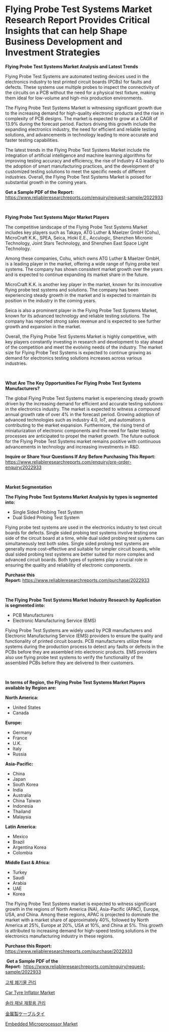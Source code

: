 <p><h1>Flying Probe Test Systems Market Research Report Provides Critical Insights that can help Shape Business Development and Investment Strategies</h1></p><p><strong>Flying Probe Test Systems Market Analysis and Latest Trends</strong></p>
<p><p>Flying Probe Test Systems are automated testing devices used in the electronics industry to test printed circuit boards (PCBs) for faults and defects. These systems use multiple probes to inspect the connectivity of the circuits on a PCB without the need for a physical test fixture, making them ideal for low-volume and high-mix production environments.</p><p>The Flying Probe Test Systems Market is witnessing significant growth due to the increasing demand for high-quality electronic products and the rise in complexity of PCB designs. The market is expected to grow at a CAGR of 13.9% during the forecast period. Factors driving this growth include the expanding electronics industry, the need for efficient and reliable testing solutions, and advancements in technology leading to more accurate and faster testing capabilities.</p><p>The latest trends in the Flying Probe Test Systems Market include the integration of artificial intelligence and machine learning algorithms for improving testing accuracy and efficiency, the rise of Industry 4.0 leading to the adoption of smart manufacturing practices, and the development of customized testing solutions to meet the specific needs of different industries. Overall, the Flying Probe Test Systems Market is poised for substantial growth in the coming years.</p></p>
<p><strong>Get a Sample PDF of the Report:&nbsp;</strong> <a href="https://www.reliableresearchreports.com/enquiry/request-sample/2022933">https://www.reliableresearchreports.com/enquiry/request-sample/2022933</a></p>
<p>&nbsp;</p>
<p><strong>Flying Probe Test Systems Major Market Players</strong></p>
<p><p>The competitive landscape of the Flying Probe Test Systems Market includes key players such as Takaya, ATG Luther & Maelzer GmbH (Cohu), MicroCraft K.K., SPEA, Seica, Hioki E.E., Acculogic, Shenzhen Micronic Technology, Joint Stars Technology, and Shenzhen East Space Light Technology. </p><p>Among these companies, Cohu, which owns ATG Luther & Maelzer GmbH, is a leading player in the market, offering a wide range of flying probe test systems. The company has shown consistent market growth over the years and is expected to continue expanding its market share in the future. </p><p>MicroCraft K.K. is another key player in the market, known for its innovative flying probe test systems and solutions. The company has been experiencing steady growth in the market and is expected to maintain its position in the industry in the coming years.</p><p>Seica is also a prominent player in the Flying Probe Test Systems Market, known for its advanced technology and reliable testing solutions. The company has reported strong sales revenue and is expected to see further growth and expansion in the market.</p><p>Overall, the Flying Probe Test Systems Market is highly competitive, with key players constantly investing in research and development to stay ahead of the competition and meet the evolving needs of the industry. The market size for Flying Probe Test Systems is expected to continue growing as demand for electronics testing solutions increases across various industries.</p></p>
<p>&nbsp;</p>
<p><strong>What Are The Key Opportunities For Flying Probe Test Systems Manufacturers?</strong></p>
<p><p>The global Flying Probe Test Systems market is experiencing steady growth driven by the increasing demand for efficient and accurate testing solutions in the electronics industry. The market is expected to witness a compound annual growth rate of over 4% in the forecast period. Growing adoption of advanced technologies such as industry 4.0, IoT, and automation is contributing to the market expansion. Furthermore, the rising trend of miniaturization of electronic components and the need for faster testing processes are anticipated to propel the market growth. The future outlook for the Flying Probe Test Systems market remains positive with continuous advancements in technology and increasing investments in R&D.</p></p>
<p><strong>Inquire or Share Your Questions If Any Before Purchasing This Report:</strong> <a href="https://www.reliableresearchreports.com/enquiry/pre-order-enquiry/2022933">https://www.reliableresearchreports.com/enquiry/pre-order-enquiry/2022933</a></p>
<p>&nbsp;</p>
<p><strong>Market Segmentation</strong></p>
<p><strong>The Flying Probe Test Systems Market Analysis by types is segmented into:</strong></p>
<p><ul><li>Single Sided Probing Test System</li><li>Dual Sided Probing Test System</li></ul></p>
<p><p>Flying probe test systems are used in the electronics industry to test circuit boards for defects. Single sided probing test systems involve testing one side of the circuit board at a time, while dual sided probing test systems can simultaneously test both sides. Single sided probing test systems are generally more cost-effective and suitable for simpler circuit boards, while dual sided probing test systems are better suited for more complex and advanced circuit boards. Both types of systems play a crucial role in ensuring the quality and reliability of electronic components.</p></p>
<p><strong>Purchase this Report:&nbsp;</strong><a href="https://www.reliableresearchreports.com/purchase/2022933">https://www.reliableresearchreports.com/purchase/2022933</a></p>
<p>&nbsp;</p>
<p><strong>The Flying Probe Test Systems Market Industry Research by Application is segmented into:</strong></p>
<p><ul><li>PCB Manufacturers</li><li>Electronic Manufacturing Service (EMS)</li></ul></p>
<p><p>Flying Probe Test Systems are widely used by PCB manufacturers and Electronic Manufacturing Service (EMS) providers to ensure the quality and functionality of printed circuit boards. PCB manufacturers utilize these systems during the production process to detect any faults or defects in the PCBs before they are assembled into electronic products. EMS providers also use flying probe test systems to verify the functionality of the assembled PCBs before they are delivered to their customers.</p></p>
<p>&nbsp;</p>
<p><strong>In terms of Region, the Flying Probe Test Systems Market Players available by Region are:</strong></p>
<p>
    <p> <strong> North America: </strong>
        <ul>
            <li>United States</li>
            <li>Canada</li>
        </ul>
        </p> 
    <p> <strong> Europe: </strong>
        <ul>
            <li>Germany</li>
            <li>France</li>
            <li>U.K.</li>
            <li>Italy</li>
            <li>Russia</li>
        </ul>
        </p> 
    <p> <strong> Asia-Pacific: </strong>
        <ul>
            <li>China</li>
            <li>Japan</li>
            <li>South Korea</li>
            <li>India</li>
            <li>Australia</li>
            <li>China Taiwan</li>
            <li>Indonesia</li>
            <li>Thailand</li>
            <li>Malaysia</li>
        </ul>
        </p> 
    <p> <strong> Latin America: </strong>
        <ul>
            <li>Mexico</li>
            <li>Brazil</li>
            <li>Argentina Korea</li>
            <li>Colombia</li>
        </ul>
        </p> 
    <p> <strong> Middle East & Africa: </strong>
        <ul>
            <li>Turkey</li>
            <li>Saudi</li>
            <li>Arabia</li>
            <li>UAE</li>
            <li>Korea</li>
        </ul>
    </p>
    </p>
<p><p>The Flying Probe Test Systems market is expected to witness significant growth in the regions of North America (NA), Asia-Pacific (APAC), Europe, USA, and China. Among these regions, APAC is projected to dominate the market with a market share of approximately 40%, followed by North America at 25%, Europe at 20%, USA at 10%, and China at 5%. This growth is attributed to increasing demand for high-speed testing solutions in the electronics manufacturing industry in these regions.</p></p>
<p><strong>Purchase this Report: </strong><a href="https://www.reliableresearchreports.com/purchase/2022933">https://www.reliableresearchreports.com/purchase/2022933</a></p>
<p>&nbsp;<strong>Get a Sample PDF of the Report:&nbsp;&nbsp;</strong><a href="https://www.reliableresearchreports.com/enquiry/request-sample/2022933">https://www.reliableresearchreports.com/enquiry/request-sample/2022933</a></p>
<p><strong></strong></p>
<p><p><a href="https://github.com/fredrickeglers/Market-Research-Report-List-1/blob/main/802762511585.md">고체 폐기물 관리</a></p><p><a href="https://issuu.com/reportprime-2/docs/car-tyre-inflator-market-size-2030.pptx">Car Tyre Inflator Market</a></p><p><a href="https://github.com/bunxhcci35271755/Market-Research-Report-List-1/blob/main/540103211584.md">솔라 패널 재활용 관리</a></p><p><a href="https://github.com/hwbcz413288296/Market-Research-Report-List-1/blob/main/770495912307.md">金属製ケーブルタイ</a></p><p><a href="https://github.com/Sherrillcrooksxa8i18ucf2m/Market-Research-Report-List-1/blob/main/embedded-microprocessor-market.md">Embedded Microprocessor Market</a></p></p>